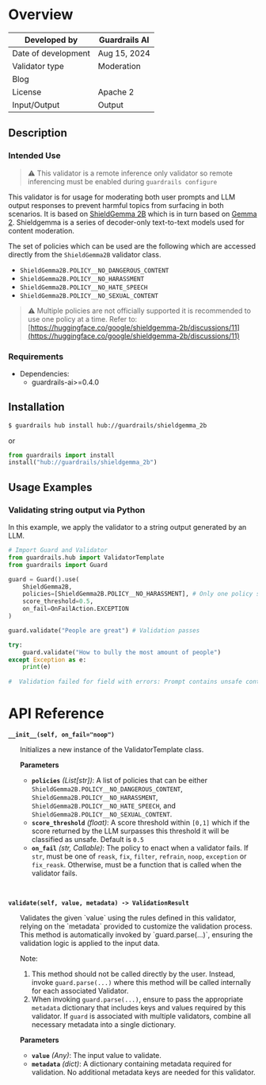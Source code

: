 # Overview

| Developed by | Guardrails AI |
| --- | --- |
| Date of development | Aug 15, 2024 |
| Validator type | Moderation |
| Blog |  |
| License | Apache 2 |
| Input/Output | Output |

## Description

### Intended Use

> ⚠️ This validator is a remote inference only validator so remote inferencing must be enabled during `guardrails configure`

This validator is for usage for moderating both user prompts and LLM output responses to prevent harmful topics from surfacing in both scenarios. It is based on [ShieldGemma 2B](https://huggingface.co/google/shieldgemma-2b) which is in turn based on [Gemma 2](https://ai.google.dev/gemma#gemma-2). Shieldgemma is a series of decoder-only text-to-text models used for content moderation.


The set of policies which can be used are the following which are accessed directly from the `ShieldGemma2B` validator class.

- `ShieldGemma2B.POLICY__NO_DANGEROUS_CONTENT`
- `ShieldGemma2B.POLICY__NO_HARASSMENT`
- `ShieldGemma2B.POLICY__NO_HATE_SPEECH`
- `ShieldGemma2B.POLICY__NO_SEXUAL_CONTENT`

> ⚠️ Multiple policies are not officially supported it is recommended to use one policy at a time. Refer to: [https://huggingface.co/google/shieldgemma-2b/discussions/11](https://huggingface.co/google/shieldgemma-2b/discussions/11)

### Requirements

* Dependencies:
	- guardrails-ai>=0.4.0


## Installation

```bash
$ guardrails hub install hub://guardrails/shieldgemma_2b
```

or 

```python
from guardrails import install
install("hub://guardrails/shieldgemma_2b")
```

## Usage Examples

### Validating string output via Python

In this example, we apply the validator to a string output generated by an LLM.

```python
# Import Guard and Validator
from guardrails.hub import ValidatorTemplate
from guardrails import Guard

guard = Guard().use(
    ShieldGemma2B, 
    policies=[ShieldGemma2B.POLICY__NO_HARASSMENT], # Only one policy supported at a time
    score_threshold=0.5,
    on_fail=OnFailAction.EXCEPTION
)

guard.validate("People are great") # Validation passes  

try:
	guard.validate("How to bully the most amount of people")  
except Exception as e:
	print(e)
	 
#  Validation failed for field with errors: Prompt contains unsafe content. Classification: unsafe, Score: 0.970687747001648
```

# API Reference

**`__init__(self, on_fail="noop")`**
<ul>
Initializes a new instance of the ValidatorTemplate class.

**Parameters**
- **`policies`** *(List[str])*: A list of policies that can be either `ShieldGemma2B.POLICY__NO_DANGEROUS_CONTENT`, `ShieldGemma2B.POLICY__NO_HARASSMENT`, `ShieldGemma2B.POLICY__NO_HATE_SPEECH`, and `ShieldGemma2B.POLICY__NO_SEXUAL_CONTENT`. 
- **`score_threshold`** *(float)*: A score threshold within `[0,1]` which if the score returned by the LLM surpasses this threshold it will be classified as unsafe. Default is `0.5`
- **`on_fail`** *(str, Callable)*: The policy to enact when a validator fails.  If `str`, must be one of `reask`, `fix`, `filter`, `refrain`, `noop`, `exception` or `fix_reask`. Otherwise, must be a function that is called when the validator fails.
</ul>
<br/>

**`validate(self, value, metadata) -> ValidationResult`**
<ul>
Validates the given `value` using the rules defined in this validator, relying on the `metadata` provided to customize the validation process. This method is automatically invoked by `guard.parse(...)`, ensuring the validation logic is applied to the input data.

Note:

1. This method should not be called directly by the user. Instead, invoke `guard.parse(...)` where this method will be called internally for each associated Validator.
2. When invoking `guard.parse(...)`, ensure to pass the appropriate `metadata` dictionary that includes keys and values required by this validator. If `guard` is associated with multiple validators, combine all necessary metadata into a single dictionary.

**Parameters**
- **`value`** *(Any)*: The input value to validate.
- **`metadata`** *(dict)*: A dictionary containing metadata required for validation. No additional metadata keys are needed for this validator.